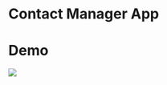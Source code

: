 # Contact Manager App

# Demo

![](https://github.com/getmlcode/Contact-Manager/blob/master/ContactManager.gif)